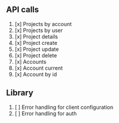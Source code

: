 ## API calls

1. [x] Projects by account
2. [x] Projects by user
3. [x] Project details
4. [x] Project create
5. [x] Project update
6. [x] Project delete
8. [x] Accounts
9. [x] Account current
10. [x] Account by id


## Library

1. [ ] Error handling for client configuration
2. [ ] Error handling for auth
